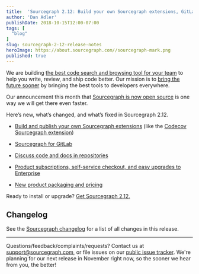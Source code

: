 ```yaml
---
title:  'Sourcegraph 2.12: Build your own Sourcegraph extensions, GitLab integration, code discussions, and self-service checkout'
author: 'Dan Adler'
publishDate: 2018-10-15T12:00-07:00
tags: [
  "blog"
]
slug: sourcegraph-2-12-release-notes
heroImage: https://about.sourcegraph.com//sourcegraph-mark.png
published: true
---
```


We are building [the best code search and browsing tool for your team](/) to help you write, review, and ship code better. Our mission is to [bring the future sooner](/plan) by bringing the best tools to developers everywhere.

Our announcement this month that [Sourcegraph is now open source](/blog/sourcegraph-is-now-open-source/) is one way we will get there even faster.

Here’s new, what’s changed, and what’s fixed in Sourcegraph 2.12.

- [Build and publish your own Sourcegraph extensions](/blog/extension-authoring) (like the [Codecov Sourcegraph extension](https://twitter.com/srcgraph/status/1038200208138502144))

- [Sourcegraph for GitLab](/blog/sourcegraph-for-gitlab)

- [Discuss code and docs in repositories](/blog/discuss-code-and-docs-in-repositories)

- [Product subscriptions, self-service checkout, and easy upgrades to Enterprise](/blog/product-subscriptions-and-license-keys)

- [New product packaging and pricing](/blog/pricing-and-package-changes)

Ready to install or upgrade? [Get Sourcegraph 2.12.](https://docs.sourcegraph.com/#quickstart)

## Changelog

See the [Sourcegraph changelog](https://sourcegraph.com/github.com/sourcegraph/sourcegraph/-/blob/CHANGELOG.md) for a list of all changes in this release.

---

Questions/feedback/complaints/requests? Contact us at [support@sourcegraph.com](mailto:support@sourcegraph.com), or file issues on our [public issue tracker](https://github.com/sourcegraph/sourcegraph/issues). We're planning for our next release in November right now, so the sooner we hear from you, the better!
